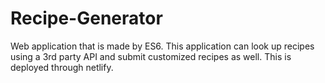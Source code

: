 # Recipe-Generator
Web application that is made by ES6. 
This application can look up recipes using a 3rd party API and submit customized recipes as well. 
This is deployed through netlify.

